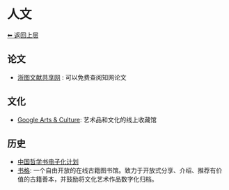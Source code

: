 # 人文

[⬅︎ 返回上层](../#人文)

## 论文

- [浙图文献共享网](https://share.zjlib.cn/area/35594/2120) : 可以免费查阅知网论文

## 文化

- [Google Arts & Culture](https://artsandculture.google.com/explore): 艺术品和文化的线上收藏馆

## 历史

- [中国哲学书电子化计划](https://ctext.org/)
- [书格](https://www.shuge.org/): 一个自由开放的在线古籍图书馆。致力于开放式分享、介绍、推荐有价值的古籍善本，并鼓励将文化艺术作品数字化归档。
